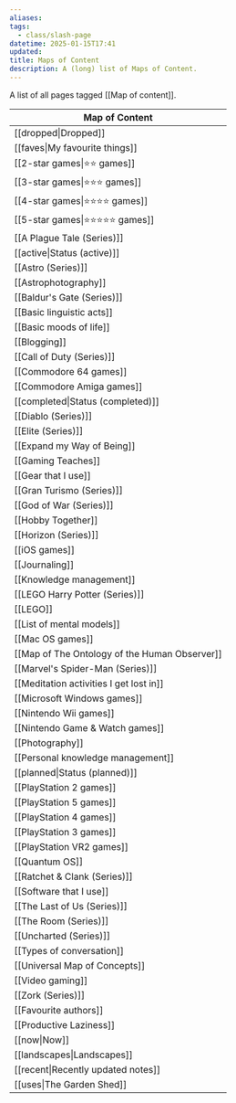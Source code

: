 ```yaml
---
aliases: 
tags:
  - class/slash-page
datetime: 2025-01-15T17:41
updated: 
title: Maps of Content
description: A (long) list of Maps of Content.
---
```

A list of all pages tagged [[Map of content]].

<!-- QueryToSerialize: table without id link(file.link, title) as "Map of Content" from #class/map and "Public" sort "Map of Content" -->
<!-- SerializedQuery: table without id link(file.link, title) as "Map of Content" from #class/map and "Public" sort "Map of Content" -->

| Map of Content                                                                                           |
| -------------------------------------------------------------------------------------------------------- |
| [[dropped\|Dropped]]                                                                           |
| [[faves\|My favourite things]]                                                                 |
| [[2-star games\|⭐️⭐️ games]]                                                             |
| [[3-star games\|⭐️⭐️⭐️ games]]                                                           |
| [[4-star games\|⭐️⭐️⭐️⭐️ games]]                                                         |
| [[5-star games\|⭐️⭐️⭐️⭐️⭐️ games]]                                                       |
| [[A Plague Tale (Series)]]                                       |
| [[active\|Status (active)]]                                                              |
| [[Astro (Series)]]                                                       |
| [[Astrophotography]]                                                   |
| [[Baldur's Gate (Series)]]                                       |
| [[Basic linguistic acts]]                                         |
| [[Basic moods of life]]                                             |
| [[Blogging]]                                                                   |
| [[Call of Duty (Series)]]                                         |
| [[Commodore 64 games]]                                               |
| [[Commodore Amiga games]]                                         |
| [[completed\|Status (completed)]]                                                        |
| [[Diablo (Series)]]                                                     |
| [[Elite (Series)]]                                                       |
| [[Expand my Way of Being]]                                       |
| [[Gaming Teaches]]                                                       |
| [[Gear that I use]]                                                     |
| [[Gran Turismo (Series)]]                                         |
| [[God of War (Series)]]                                             |
| [[Hobby Together]]                                                       |
| [[Horizon (Series)]]                                                   |
| [[iOS games]]                                                                 |
| [[Journaling]]                                                               |
| [[Knowledge management]]                                           |
| [[LEGO Harry Potter (Series)]]                               |
| [[LEGO]]                                                                           |
| [[List of mental models]]                                         |
| [[Mac OS games]]                                                           |
| [[Map of The Ontology of the Human Observer]] |
| [[Marvel's Spider-Man (Series)]]                           |
| [[Meditation activities I get lost in]]             |
| [[Microsoft Windows games]]                                     |
| [[Nintendo Wii games]]                                               |
| [[Nintendo Game & Watch games]]                             |
| [[Photography]]                                                             |
| [[Personal knowledge management]]                         |
| [[planned\|Status (planned)]]                                                            |
| [[PlayStation 2 games]]                                             |
| [[PlayStation 5 games]]                                             |
| [[PlayStation 4 games]]                                             |
| [[PlayStation 3 games]]                                             |
| [[PlayStation VR2 games]]                                         |
| [[Quantum OS]]                                                               |
| [[Ratchet & Clank (Series)]]                                   |
| [[Software that I use]]                                             |
| [[The Last of Us (Series)]]                                     |
| [[The Room (Series)]]                                                 |
| [[Uncharted (Series)]]                                               |
| [[Types of conversation]]                                         |
| [[Universal Map of Concepts]]                                 |
| [[Video gaming]]                                                           |
| [[Zork (Series)]]                                                         |
| [[Favourite authors]]                                                 |
| [[Productive Laziness]]                                             |
| [[now\|Now]]                                                                                   |
| [[landscapes\|Landscapes]]                                                                     |
| [[recent\|Recently updated notes]]                                                             |
| [[uses\|The Garden Shed]]                                                                      |
<!-- SerializedQuery END -->
